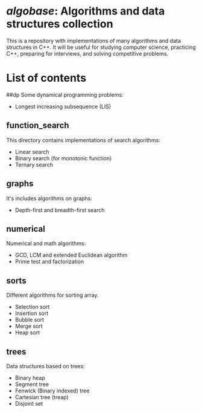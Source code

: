 # _algobase_: Algorithms and data structures collection
This is a repository with implementations of many algorithms and data structures in C++. It will be useful for studying computer science, practicing C++, preparing for interviews, and solving competitive problems.

# List of contents

##dp
Some dynamical programming problems:
 * Longest increasing subsequence (LIS)

## function_search
This directory contains implementations of search algorithms:
 * Linear search
 * Binary search (for monotonic function)
 * Ternary search

## graphs
It's includes algorithms on graphs:
 * Depth-first and breadth-first search

## numerical
Numerical and math algorithms:
 * GCD, LCM and extended Euclidean algorithm
 * Prime test and factorization

## sorts
Different algorithms for sorting array.
 * Selection sort
 * Insertion sort
 * Bubble sort
 * Merge sort
 * Heap sort

## trees
Data structures based on trees:
 * Binary heap
 * Segment tree
 * Fenwick (Binary indexed) tree
 * Cartesian tree (treap)
 * Disjoint set
